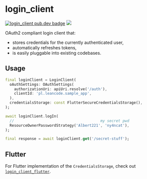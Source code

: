 # login_client

[![login_client pub.dev badge][login_client-pub-badge]][login_client-pub-badge-link]
[![][login_client-build-badge]][login_client-build-badge-link]

OAuth2 compliant login client that:

- stores credentials for the currently authenticated user,
- automatically refreshes tokens,
- is easily pluggable into existing codebases.

## Usage

```dart
final loginClient = LoginClient(
  oAuthSettings: OAuthSettings(
    authorizationUri: apiUri.resolve('/auth'),
    clientId: 'pl.leancode.sample_app',
  ),
  credentialsStorage: const FlutterSecureCredentialsStorage(),
);

await loginClient.logIn(
  //                                       my secret pwd
  ResourceOwnerPasswordStrategy('Albert221', 'ny4ncat'),
);

final response = await loginClient.get('/secret-stuff');
```

## Flutter

For Flutter implementation of the `CredentialsStorage`, check out [`login_client_flutter`][login_client_flutter].

[login_client-pub-badge]: https://img.shields.io/pub/v/login_client
[login_client-pub-badge-link]: https://pub.dev/packages/login_client
[login_client-build-badge]: https://img.shields.io/github/workflow/status/leancodepl/flutter_corelibrary/login_client%20test
[login_client-build-badge-link]: https://github.com/leancodepl/flutter_corelibrary/actions?query=workflow%3A%22login_client+test%22
[snippet]: assets/snippet.png
[login_client_flutter]: https://pub.dev/packages/login_client_flutter
